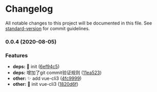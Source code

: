 # Changelog

All notable changes to this project will be documented in this file. See [standard-version](https://github.com/conventional-changelog/standard-version) for commit guidelines.

### 0.0.4 (2020-08-05)


### Features

* **deps:** :tada: init ([6ef94c5](https://github.com/dzc980812/lf-map/commit/6ef94c5c1b5262daa1325b94b6aacf98f76442cb))
* **deps:** 增加了git commit验证规则 ([11ea523](https://github.com/dzc980812/lf-map/commit/11ea52345cd15282f285f58bb66b3e2b0cdf2f2b))
* **other:** :sparkles: add vue-cli3 ([4fc9999](https://github.com/dzc980812/lf-map/commit/4fc999932e2997026e14f96487a2ebca6229724e))
* **other:** :tada: init vue-cli3 ([1820d6f](https://github.com/dzc980812/lf-map/commit/1820d6f11c7ddab06fe809a2239f3489d8da49c7))
